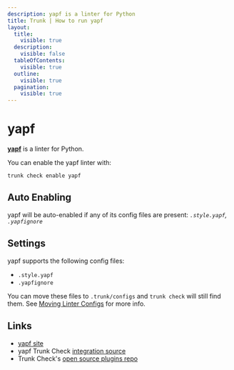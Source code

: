 ```yaml
---
description: yapf is a linter for Python
title: Trunk | How to run yapf
layout:
  title:
    visible: true
  description:
    visible: false
  tableOfContents:
    visible: true
  outline:
    visible: true
  pagination:
    visible: true
---
```


# yapf

[**yapf**](https://github.com/google/yapf#readme) is a linter for Python.

You can enable the yapf linter with:

```shell
trunk check enable yapf
```

## Auto Enabling

yapf will be auto-enabled if any of its config files are present: *`.style.yapf`, `.yapfignore`*

## Settings

yapf supports the following config files:
* `.style.yapf`
* `.yapfignore`

 You can move these files to `.trunk/configs` and `trunk check` will still find them. See [Moving Linter Configs](..#moving-linter-configs) for more info.



## Links

- [yapf site](https://github.com/google/yapf#readme)
- yapf Trunk Check [integration source](https://github.com/trunk-io/plugins/tree/main/linters/yapf)
- Trunk Check's [open source plugins repo](https://github.com/trunk-io/plugins/tree/main)
